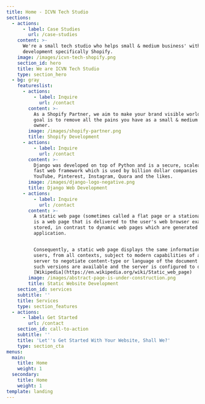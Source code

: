 ```yaml
---
title: Home - ICVN Tech Studio
sections:
  - actions:
      - label: Case Studies
        url: /case-studies
    content: >-
      We're a small tech studio who helps small & medium business' with website
      development specifically Shopify.
    image: /images/icvn-tech-shopify.png
    section_id: hero
    title: We are ICVN Tech Studio
    type: section_hero
  - bg: gray
    featureslist:
      - actions:
          - label: Inquire
            url: /contact
        content: >-
          As a Shopify Partner, we aim to make your brand visible worldwide. Our
          goal is to remove all the pains you have as a small & medium business
          owner.
        image: /images/shopify-partner.png
        title: Shopify Development
      - actions:
          - label: Inquire
            url: /contact
        content: >-
          Django was developed on top of Python and is a secure, scaleable and
          fast web framework which is used by billion dollar companies such as
          YouTube, Pinterest, Instagram, Quora and the likes.
        image: /images/django-logo-negative.png
        title: Django Web Development
      - actions:
          - label: Inquire
            url: /contact
        content: >-
          A static web page (sometimes called a flat page or a stationary page)
          is a web page that is delivered to the user's web browser exactly as
          stored, in contrast to dynamic web pages which are generated by a web
          application.


          Consequently, a static web page displays the same information for all
          users, from all contexts, subject to modern capabilities of a web
          server to negotiate content-type or language of the document where
          such versions are available and the server is configured to do so. -
          [Wikipedia](https://en.wikipedia.org/wiki/Static_web_page)
        image: /images/abstract-page-is-under-construction.png
        title: Static Website Development
    section_id: services
    subtitle: ''
    title: Services
    type: section_features
  - actions:
      - label: Get Started
        url: /contact
    section_id: call-to-action
    subtitle: ''
    title: 'Let''s Get Started With Your Website, Shall We?'
    type: section_cta
menus:
  main:
    title: Home
    weight: 1
  secondary:
    title: Home
    weight: 1
template: landing
---
```


